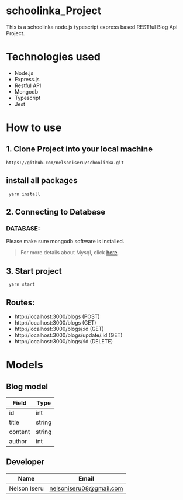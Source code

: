 # schoolinka_Project

This is a schoolinka node.js typescript express based RESTful Blog Api Project.

# Technologies used
-   Node.js
-   Express.js
-   Restful API
-   Mongodb
-   Typescript
-   Jest


# How to use

## 1. Clone Project into your local machine

```
https://github.com/nelsoniseru/schoolinka.git
```
##  install all packages
```
 yarn install
```


## 2. Connecting to Database

### DATABASE:

Please make sure mongodb software is installed.

> For more details about Mysql, click [here](https://mongodb.com).



## 3. Start project
```
 yarn start
```

## Routes:

-   http://localhost:3000/blogs  (POST)
-   http://localhost:3000/blogs     (GET)
-   http://localhost:3000/blogs/:id      (GET)
-   http://localhost:3000/blogs/update/:id      (GET)
-   http://localhost:3000/blogs/:id      (DELETE)
 


# Models
## Blog model
| Field           | Type   | 
|-----------------|--------|
| id              | int    |
| title           | string |
| content         | string | 
| author          | int    |  




## Developer
| Name            | Email                    | 
|-----------------|--------------------------|
| Nelson Iseru    | nelsoniseru08@gmail.com  |


